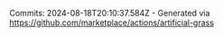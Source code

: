 Commits: 2024-08-18T20:10:37.584Z - Generated via https://github.com/marketplace/actions/artificial-grass
<br>
